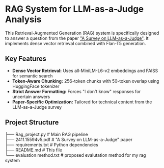 # RAG System for LLM-as-a-Judge Analysis

This Retrieval-Augmented Generation (RAG) system is specifically designed to answer a question from the paper ["A Survey on LLM-as-a-Judge"](https://arxiv.org/abs/2411.15594). It implements dense vector retrieval combined with Flan-T5 generation.
## Key Features

- **Dense Vector Retrieval:** Uses all-MiniLM-L6-v2 embeddings and FAISS for semantic search
- **Token-Aware Chunking:** 256-token chunks with 50-token overlap using HuggingFace tokenizer
- **Strict Answer Formatting:** Forces "I don't know" responses for uncertain answers
- **Paper-Specific Optimization:** Tailored for technical content from the LLM-as-a-Judge survey

## Project Structure

├── Rag_project.py # Main RAG pipeline  
├── 2411.15594v5.pdf # "A Survey on LLM-as-a-Judge" paper  
├── requirements.txt # Python dependencies  
├── README.md # This file   
└── evaluation method.txt # proposed evalutation method for my rag system  
